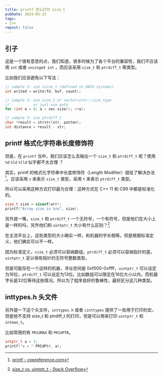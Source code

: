 ```yaml
---
title: printf 怎么打印 size_t
pubDate: 2024-05-22
tags:
- C++
repost: false
---
```


## 引子

这是一个很有意思的点，我们知道，很多时候为了各个平台的兼容性，我们不应该用 `int` 或者 `unsinged int` ，而应该采用 `size_t` 和 `ptrdiff_t` 等类型。

比如我们应该避免以下写法：

```cpp
// sample 1: use ssize_t (defined in UNIX systems).
int writed = write(fd, buf, count);

// sample 2: use size_t or vector<int>::size_type
//           or just use auto
for (int a = 0; a < vec.size(); ++a);

// sample 3: use ptrdiff_t
char *result = strstr(str, patten);
int distance = result - str;
```

## printf 格式化字符串长度修饰符

但是，在 `printf` 当中，我们应该怎么去输出一个 `size_t` 和 `ptrdiff_t` 呢？使用 `%d` `%ld` `%lld` 似乎都不太合理 ？

其实，printf 的格式化字符串中长度修饰符（Length Modifier）就给了解决办法[^1]，应该采用 `z` 来表示 `size_t` 类型，采用 `t` 来表示 `ptrdiff_t` 类型。

所以可以采用这种方式打印最为合理：这种方式在 C++ 11 和 C99 中都是标准化的。

```cpp
size_t size = sizeof(arr);
printf("Array size is %zu", size);
```



另外提一嘴，`size_t` 和 `ptrdiff_t` 一个无符号，一个有符号，但是他们在大小上是一样的吗，另外他们和 `uintptr_t` 大小有什么区别？[^2]

在主流平台上，这些类型的大小确实一样，和机器的字长相等。但是根据标准定义，他们确实可以不一样。

因为标准定义，`size_t` 必须可以容纳数组，`ptrdiff_t` 必须可以容纳指针的差。`uintptr_t` 足以保有指针的无符号整数类型。

但是可能存在一个这样的机器，寻址空间是 0xf000-0xffff，`uintptr_t` 可以设定为16位，`ptrdiff_t` 可以设定为13位。比如数组可以限定在16位大小以内，而机器字长是32位等待这些情况。所以为了程序良好的鲁棒性，最好区分这几种类型。



## inttypes.h 头文件

另外提一下这个头文件，`inttypes.h` 或者 `cinttypes` 提供了一些用于打印的宏，但是他不支持 size_t 和 ptrdiff_t 的打印，但是可以用来打印 `uintptr_t` 和 `intmax_t`。

比如常用的有 `PRIdMAX` 和 `PRIdPTR`。

```cpp
intptr_t a = 1;
printf("a = " PRIdPtr, a);
```





[^1]: [printf - cppreference.com](https://en.cppreference.com/w/cpp/io/c/fprintf)

[^2]: [size_t vs. uintptr_t - Stack Overflow](https://stackoverflow.com/questions/1464174/size-t-vs-uintptr-t)

